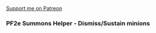 [Support me on Patreon](https://www.patreon.com/reyzor1991)

### PF2e Summons Helper - Dismiss/Sustain minions